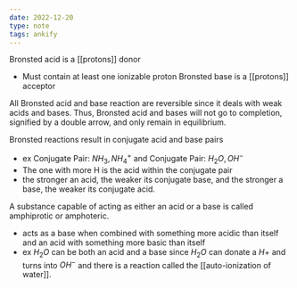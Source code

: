 ```yaml
---
date: 2022-12-20
type: note
tags: ankify
---
```


Bronsted acid is a [[protons]] donor
- Must contain at least one ionizable proton
Bronsted base is a [[protons]] acceptor

All Bronsted acid and base reaction are reversible since it deals with weak acids and bases. Thus, Bronsted acid and bases will not go to completion, signified by a double arrow, and only remain in equilibrium.

Bronsted reactions result in conjugate acid and base pairs
- ex Conjugate Pair: $NH_{3}, NH_4^+$ and Conjugate Pair: $H_2O,OH^-$
- The one with more H is the acid within the conjugate pair
- the stronger an acid, the weaker its conjugate base, and the stronger a base, the weaker its conjugate acid.

A substance capable of acting as either an acid or a base is called amphiprotic or amphoteric.
- acts as a base when combined with something more acidic than itself and an acid with something more basic than itself
- ex $H_2O$ can be both an acid and a base since $H_2O$ can donate a $H+$ and turns into $OH^-$ and there is a reaction called the [[auto-ionization of water]].
